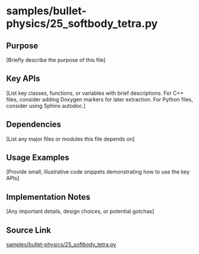 # samples/bullet-physics/25_softbody_tetra.py

## Purpose
[Briefly describe the purpose of this file]

## Key APIs
[List key classes, functions, or variables with brief descriptions.
For C++ files, consider adding Doxygen markers for later extraction.
For Python files, consider using Sphinx autodoc.]

## Dependencies
[List any major files or modules this file depends on]

## Usage Examples
[Provide small, illustrative code snippets demonstrating how to use the key APIs]

## Implementation Notes
[Any important details, design choices, or potential gotchas]

## Source Link
[samples/bullet-physics/25_softbody_tetra.py](link_to_source_repository/samples/bullet-physics/25_softbody_tetra.py)
